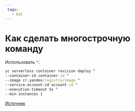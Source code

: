 ```yaml
---
 tags:
   - bat
---
```



# Как сделать многострочную команду

Использовать `^`:

```bat
yc serverless container revision deploy ^
--container-id container-id ^
--image cr.yandex/registry/image ^
--service-account-id account-id ^
--execution-timeout 5s ^
--min-instances 1
```

[Источник](https://stackoverflow.com/a/69079/5500609)

